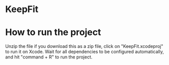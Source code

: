 # KeepFit

# How to run the project
Unzip the file if you download this as a zip file, click on "KeepFit.xcodeproj" to run it on Xcode. Wait for all dependencies to be configured automatically, and hit "command + R" to run the project.
